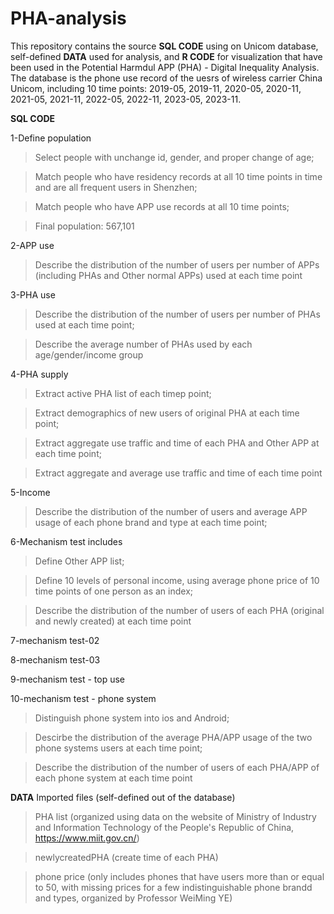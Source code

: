 # PHA-analysis

This repository contains the source **SQL CODE** using on Unicom database, self-defined **DATA** used for analysis, and **R CODE** for visualization that have been used in the Potential Harmdul APP (PHA) - Digital Inequality Analysis.
The database is the phone use record of the uesrs of wireless carrier China Unicom, including 10 time points: 2019-05, 2019-11, 2020-05, 2020-11, 2021-05, 2021-11, 2022-05, 2022-11, 2023-05, 2023-11.


**SQL CODE**

1-Define population
> Select people with unchange id, gender, and proper change of age;

> Match people who have residency records at all 10 time points in time and are all frequent users in Shenzhen;

> Match people who have APP use records at all 10 time points;

> Final population: 567,101
  
2-APP use

> Describe the distribution of the number of users per number of APPs (including PHAs and Other normal APPs) used at each time point

3-PHA use

> Describe the distribution of the number of users per number of PHAs used at each time point;

> Describe the average number of PHAs used by each age/gender/income group

4-PHA supply

> Extract active PHA list of each timep point;

> Extract demographics of new users of original PHA at each time point;

> Extract aggregate use traffic and time of each PHA and Other APP at each time point;

> Extract aggregate and average use traffic and time of each time point

5-Income

> Describe the distribution of the number of users and average APP usage of each phone brand and type at each time point;

6-Mechanism test includes

> Define Other APP list;

> Define 10 levels of personal income, using average phone price of 10 time points of one person as an index;

> Describe the distribution of the number of users of each PHA (original and newly created) at each time point

7-mechanism test-02

8-mechanism test-03

9-mechanism test - top use

10-mechanism test - phone system

> Distinguish phone system into ios and Android;

> Descirbe the distribution of the average PHA/APP usage of the two phone systems users at each time point;

> Describe the distribution of the number of users of each PHA/APP of each phone system at each time point 


**DATA**
Imported files (self-defined out of the database)

> PHA list (organized using data on the website of Ministry of Industry and Information Technology of the People's Republic of China, https://www.miit.gov.cn/)

> newlycreatedPHA (create time of each PHA)

> phone price (only includes phones that have users more than or equal to 50, with missing prices for a few indistinguishable phone brandd and types, organized by Professor WeiMing YE)
